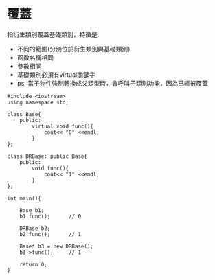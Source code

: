 # 覆蓋

指衍生類別覆蓋基礎類別，特徵是:

- 不同的範圍(分別位於衍生類別與基礎類別)
- 函數名稱相同
- 參數相同
- 基礎類別必須有virtual關鍵字
- ps. 當子物件強制轉換成父類型時，會呼叫子類別功能，因為已經被覆蓋

```
#include <iostream>
using namespace std;

class Base{
	public:
     	virtual void func(){
			cout<< "0" <<endl;
		}
};

class DRBase: public Base{ 
	public:
		void func(){
			cout<< "1" <<endl;
		}
};

int main(){

	Base b1;
    b1.func();      // 0
    
    DRBase b2; 
    b2.func();      // 1
    
    Base* b3 = new DRBase();
    b3->func();     // 1
	
	return 0;
}
```